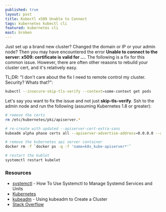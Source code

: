 ```yaml
---
published: true
layout: post
title: Kubectl x509 Unable to Connect 
tags: kubernetes kubectl cli
featured: kubernetes cli
mast: broken
---
```


Just set up a brand new cluster? Changed the domain or IP or your admin node? Then you may have encountered the error
**Unable to connect to the server: x509: certificate is valid for ...**. The following is a fix for this common issue. However, there are often other reasons to rebuild your cluster cert, and it's relatively easy.

TL;DR: "I don't care about the fix I need to remote control my cluster. Security? Whats that?": 
```bash
kubectl --insecure-skip-tls-verify --context=some-context get pods
```

Let's say you want to fix the issue and not just **skip-tls-verify**. Ssh to the admin node and run the following 
(assuming Kubernetes 1.8 or greater):

```bash
# remove the certs
rm /etc/kubernetes/pki/apiserver.*

# re-create with updated --apiserver-cert-extra-sans
kubeadm alpha phase certs all --apiserver-advertise-address=0.0.0.0 --apiserver-cert-extra-sans=new.example.com

# remove the kubernetes api server container
docker rm -f `docker ps -q -f 'name=k8s_kube-apiserver*'`

# restart the kublet
systemctl restart kubelet
```

### Resources

- [systemctl] - How To Use Systemctl to Manage Systemd Services and Units
- [Kubernetes]
- [kubeadm] - Using kubeadm to Create a Cluster
- [Stack Overflow]

[systemctl]: https://www.digitalocean.com/community/tutorials/how-to-use-systemctl-to-manage-systemd-services-and-units
[Kubernetes]: https://kubernetes.io/
[kubeadm]: https://kubernetes.io/docs/setup/independent/create-cluster-kubeadm/
[Stack Overflow]: https://stackoverflow.com/questions/46360361/invalid-x509-certificate-for-kubernetes-master?utm_medium=organic&utm_source=google_rich_qa&utm_campaign=google_rich_qa